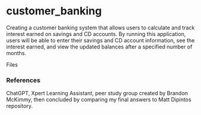 # customer_banking
Creating a customer banking system that allows users to calculate and track interest earned on savings and CD accounts. By running this application, users will be able to enter their savings and CD account information, see the interest earned, and view the updated balances after a specified number of months.

Files
### References
ChatGPT, Xpert Learning Assistant, peer study group created by Brandon McKimmy, then concluded by comparing my final answers to Matt Dipintos repository. 
